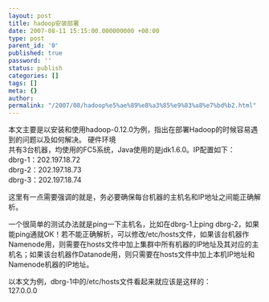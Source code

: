 ```yaml
---
layout: post
title: hadoop安装部署
date: 2007-08-11 15:15:00.000000000 +08:00
type: post
parent_id: '0'
published: true
password: ''
status: publish
categories: []
tags: []
meta: {}
author: 
permalink: "/2007/08/hadoop%e5%ae%89%e8%a3%85%e9%83%a8%e7%bd%b2.html"
---
```

本文主要是以安装和使用hadoop-0.12.0为例，指出在部署Hadoop的时候容易遇到的问题以及如何解决。
硬件环境  
共有3台机器，均使用的FC5系统，Java使用的是jdk1.6.0。IP配置如下：  
dbrg-1：202.197.18.72  
dbrg-2：202.197.18.73  
dbrg-3：202.197.18.74

这里有一点需要强调的就是，务必要确保每台机器的主机名和IP地址之间能正确解析。

一个很简单的测试办法就是ping一下主机名，比如在dbrg-1上ping dbrg-2，如果能ping通就OK！若不能正确解析，可以修改/etc/hosts文件，如果该台机器作Namenode用，则需要在hosts文件中加上集群中所有机器的IP地址及其对应的主机名；如果该台机器作Datanode用，则只需要在hosts文件中加上本机IP地址和Namenode机器的IP地址。

以本文为例，dbrg-1中的/etc/hosts文件看起来就应该是这样的：  
127.0.0.0

